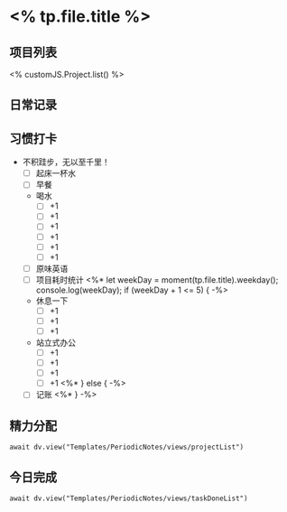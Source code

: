 # <% tp.file.title %>

## 项目列表
<% customJS.Project.list() %>

## 日常记录

## 习惯打卡
- 不积跬步，无以至千里！
	- [ ] 起床一杯水
	- [ ] 早餐
	-  喝水
		- [ ] +1
		- [ ] +1
		- [ ] +1
		- [ ] +1
		- [ ] +1
		- [ ] +1
	- [ ] 原味英语
	- [ ] 项目耗时统计
<%* let weekDay = moment(tp.file.title).weekday(); console.log(weekDay); if (weekDay + 1 <= 5) { -%>
	- 休息一下
		- [ ] +1
		- [ ] +1
		- [ ] +1
	- 站立式办公
		- [ ] +1
		- [ ] +1
		- [ ] +1
		- [ ] +1
		<%* } else { -%>
	- [ ] 记账 
<%* } -%>

## 精力分配
```dataviewjs
await dv.view("Templates/PeriodicNotes/views/projectList")
```

## 今日完成
```dataviewjs
await dv.view("Templates/PeriodicNotes/views/taskDoneList")
```


